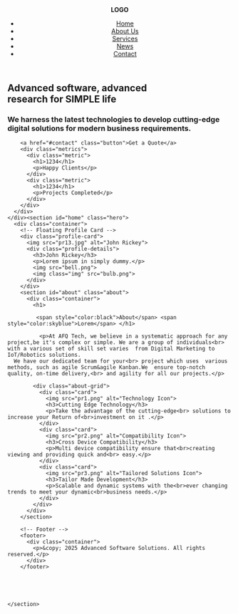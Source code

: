 <!DOCTYPE html>
<html lang="en">
<head>
  <meta charset="UTF-8">
  <meta name="viewport" content="width=device-width, initial-scale=1.0">
  <title>Advanced Software Solutions</title>
  <link rel="stylesheet" href="styles.css">
</head>
<body>
  <!-- Header -->
  <header>
    <div class="coone">
      <div class="logo"><b>LOGO</b></div>
      <nav>
        <ul>
          <li><a href="home.html">Home</a></li>
          <li><a href="about us.html">About Us</a></li>
          <li><a href="services.html">Services</a></li>
          <li><a href="news.html">News</a></li>
          <li><a href="webinar.html">Contact</a></li>
        </ul>
      </nav>
    </div>
  </header>

  <!-- Hero Section -->
  <section id="home" class="hero">
    <div class="container">
      <h1>Advanced software, advanced <br>research for <span>SIMPLE </span>life</h1>
      <h3>We harness the latest technologies to develop cutting-edge<br> digital solutions for modern business requirements.</h3>
      <div class="cta">
        <!DOCTYPE html>
<html>

        <a href="#contact" class="button">Get a Quote</a>
        <div class="metrics">
          <div class="metric">
            <h1>1234</h1>
            <p>Happy Clients</p>
          </div>
          <div class="metric">
            <h1>1234</h1>
            <p>Projects Completed</p>
          </div>
        </div>
      </div>
    </div><section id="home" class="hero">
      <div class="container">
        <!-- Floating Profile Card -->
        <div class="profile-card">
          <img src="pr13.jpg" alt="John Rickey">
          <div class="profile-details">
            <h3>John Rickey</h3>
            <p>Lorem ipsum in simply dummy.</p>
            <img src="bell.png">
            <img class="img" src="bulb.png">
          </div>
        </div>
        <section id="about" class="about">
          <div class="container">
            <h1>
              
             <span style="color:black">About</span> <span style="color:skyblue">Lorem</span> </h1>
            
              <p>At AFQ Tech, we believe in a systematic approach for any project,be it's complex or simple. We are a group of individuals<br> with a various set of skill set varies  from Digital Marketing to IoT/Robotics solutions.
      We have our dedicated team for your<br> project which uses  various methods, such as agile Scrum&agile Kanban.We  ensure top-notch quality, on-time delivery,<br> and agility for all our projects.</p>
            
            <div class="about-grid">
              <div class="card">
                <img src="pr1.png" alt="Technology Icon">
                <h3>Cutting Edge Technology</h3>
                <p>Take the advantage of the cutting-edge<br> solutions to increase your Return of<br>investment on it .</p>
              </div>
              <div class="card">
                <img src="pr2.png" alt="Compatibility Icon">
                <h3>Cross Device Compatibility</h3>
                <p>Multi device compatibility ensure that<br>creating viewing and providing quick and<br> easy.</p>
              </div>
              <div class="card">
                <img src="pr3.png" alt="Tailored Solutions Icon">
                <h3>Tailor Made Development</h3>
                <p>Scalable and dynamic systems with the<br>ever changing trends to meet your dynamic<br>business needs.</p>
              </div>
            </div>
          </div>
        </section>
      
        <!-- Footer -->
        <footer>
          <div class="container">
            <p>&copy; 2025 Advanced Software Solutions. All rights reserved.</p>
          </div>
        </footer>
        
    
        
    
        
    </section>
   
         
      
  

  
